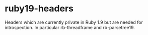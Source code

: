 # ruby19-headers

Headers which are currently private in Ruby 1.9 but are needed for
introspection. In particular rb-threadframe and rb-parsetree19.

